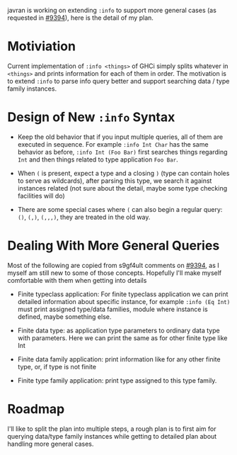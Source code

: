 
javran is working on extending `:info` to support more general cases (as requested in [\#9394](http://gitlabghc.nibbler/ghc/ghc/issues/9394)), here is the detail of my plan.


# Motiviation



Current implementation of `:info <things>` of GHCi simply splits whatever in `<things>` and prints information for each of them in order.
The motivation is to extend `:info` to parse info query better and support searching data / type family instances.


# Design of New `:info` Syntax


- Keep the old behavior that if you input multiple queries, all of them are executed in sequence. For example `:info Int Char` has the same behavior as before, `:info Int (Foo Bar)` first searches things regarding `Int` and then things related to type application `Foo Bar`.

- When `(` is present, expect a type and a closing `)` (type can contain holes to serve as wildcards), after parsing this type, we search it against instances related (not sure about the detail, maybe some type checking facilities will do)

- There are some special cases where `(` can also begin a regular query: `()`, `(,)`, `(,,,)`, they are treated in the old way.

# Dealing With More General Queries



Most of the following are copied from s9gf4ult comments on [\#9394](http://gitlabghc.nibbler/ghc/ghc/issues/9394), as I myself am still new to some of those concepts.
Hopefully I'll make myself comfortable with them when getting into details


- Finite typeclass application: For finite typeclass application we can print detailed information about specific instance, for example `:info (Eq Int)` must print assigned type/data families, module where instance is defined, maybe something else.

- Finite data type: as application type parameters to ordinary data type with parameters. Here we can print the same as for other finite type like Int

- Finite data family application: print information like for any other finite type, or, if type is not finite

- Finite type family application: print type assigned to this type family.

# Roadmap



I'll like to split the plan into multiple steps, a rough plan is to first aim for querying data/type family instances while getting to detailed plan about handling more general cases.


